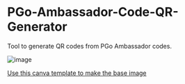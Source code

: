 # PGo-Ambassador-Code-QR-Generator
Tool to generate QR codes from PGo Ambassador codes.

![image](https://github.com/fortepc/PGo-Ambassador-Code-QR-Generator/assets/26149601/64af9a15-a696-423a-a55f-07fe7192996e)

[Use this canva template to make the base image](https://www.canva.com/design/DAF99OshKOg/_b3d_oUCS44SxXlCzXTyuQ/edit?utm_content=DAF99OshKOg&utm_campaign=designshare&utm_medium=link2&utm_source=sharebutton)
